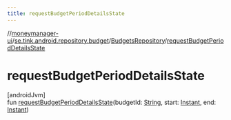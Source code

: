 ```yaml
---
title: requestBudgetPeriodDetailsState
---
```

//[moneymanager-ui](../../../index.html)/[se.tink.android.repository.budget](../index.html)/[BudgetsRepository](index.html)/[requestBudgetPeriodDetailsState](request-budget-period-details-state.html)



# requestBudgetPeriodDetailsState



[androidJvm]\
fun [requestBudgetPeriodDetailsState](request-budget-period-details-state.html)(budgetId: [String](https://kotlinlang.org/api/latest/jvm/stdlib/kotlin/-string/index.html), start: [Instant](https://developer.android.com/reference/kotlin/java/time/Instant.html), end: [Instant](https://developer.android.com/reference/kotlin/java/time/Instant.html))





